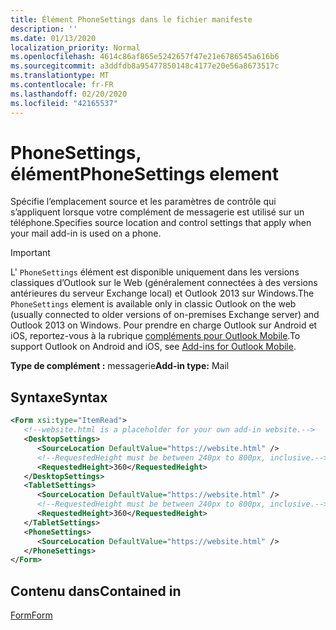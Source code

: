 ```yaml
---
title: Élément PhoneSettings dans le fichier manifeste
description: ''
ms.date: 01/13/2020
localization_priority: Normal
ms.openlocfilehash: 4614c86af865e5242657f47e21e6786545a616b6
ms.sourcegitcommit: a3ddfdb8a95477850148c4177e20e56a8673517c
ms.translationtype: MT
ms.contentlocale: fr-FR
ms.lasthandoff: 02/20/2020
ms.locfileid: "42165537"
---
```

# <a name="phonesettings-element"></a><span data-ttu-id="6ad11-102">PhoneSettings, élément</span><span class="sxs-lookup"><span data-stu-id="6ad11-102">PhoneSettings element</span></span>

<span data-ttu-id="6ad11-103">Spécifie l’emplacement source et les paramètres de contrôle qui s’appliquent lorsque votre complément de messagerie est utilisé sur un téléphone.</span><span class="sxs-lookup"><span data-stu-id="6ad11-103">Specifies source location and control settings that apply when your mail add-in is used on a phone.</span></span>

> [!IMPORTANT]
> <span data-ttu-id="6ad11-104">L' `PhoneSettings` élément est disponible uniquement dans les versions classiques d’Outlook sur le Web (généralement connectées à des versions antérieures du serveur Exchange local) et Outlook 2013 sur Windows.</span><span class="sxs-lookup"><span data-stu-id="6ad11-104">The `PhoneSettings` element is available only in classic Outlook on the web (usually connected to older versions of on-premises Exchange server) and Outlook 2013 on Windows.</span></span> <span data-ttu-id="6ad11-105">Pour prendre en charge Outlook sur Android et iOS, reportez-vous à la rubrique [compléments pour Outlook Mobile](../../outlook/outlook-mobile-addins.md).</span><span class="sxs-lookup"><span data-stu-id="6ad11-105">To support Outlook on Android and iOS, see [Add-ins for Outlook Mobile](../../outlook/outlook-mobile-addins.md).</span></span>

<span data-ttu-id="6ad11-106">**Type de complément :** messagerie</span><span class="sxs-lookup"><span data-stu-id="6ad11-106">**Add-in type:** Mail</span></span>

## <a name="syntax"></a><span data-ttu-id="6ad11-107">Syntaxe</span><span class="sxs-lookup"><span data-stu-id="6ad11-107">Syntax</span></span>

```XML
<Form xsi:type="ItemRead">
   <!--website.html is a placeholder for your own add-in website.-->
   <DesktopSettings>
      <SourceLocation DefaultValue="https://website.html" />
      <!--RequestedHeight must be between 240px to 800px, inclusive.-->
      <RequestedHeight>360</RequestedHeight>
   </DesktopSettings>
   <TabletSettings>
      <SourceLocation DefaultValue="https://website.html" />
      <!--RequestedHeight must be between 240px to 800px, inclusive.-->
      <RequestedHeight>360</RequestedHeight>
   </TabletSettings>
   <PhoneSettings>
      <SourceLocation DefaultValue="https://website.html" />
   </PhoneSettings>
</Form>
```

## <a name="contained-in"></a><span data-ttu-id="6ad11-108">Contenu dans</span><span class="sxs-lookup"><span data-stu-id="6ad11-108">Contained in</span></span>

[<span data-ttu-id="6ad11-109">Form</span><span class="sxs-lookup"><span data-stu-id="6ad11-109">Form</span></span>](form.md)

